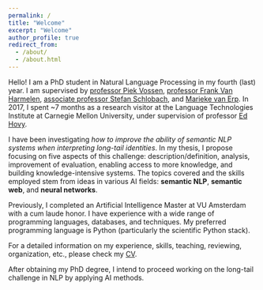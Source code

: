 ```yaml
---
permalink: /
title: "Welcome"
excerpt: "Welcome"
author_profile: true
redirect_from: 
  - /about/
  - /about.html
---
```


Hello! I am a PhD student in Natural Language Processing in my fourth (last) year. 
I am supervised by <a href="http://vossen.info/">professor Piek Vossen</a>, <a href="https://www.cs.vu.nl/~frank.van.harmelen/">professor Frank Van Harmelen</a>, <a href="http://www.few.vu.nl/~schlobac/">associate professor Stefan Schlobach</a>, and <a href="https://mariekevanerp.com/">Marieke van Erp</a>.
In 2017, I spent ~7 months as a research visitor at the Language Technologies Institute at Carnegie Mellon University, under supervision of professor <a href="https://www.cs.cmu.edu/~hovy/">Ed Hovy</a>.

I have been investigating *how to improve the ability of semantic NLP systems when interpreting long-tail identities*. In my thesis, I propose focusing on five aspects of this challenge: description/definition, analysis, improvement of evaluation, enabling access to more knowledge, and building knowledge-intensive systems. The topics covered and the skills employed stem from ideas in various AI fields: **semantic NLP**, **semantic web**, and **neural networks**.

Previously, I completed an Artificial Intelligence Master at VU Amsterdam with a cum laude honor. I have experience with a wide range of programming languages, databases, and techniques. My preferred programming language is Python (particularly the scientific Python stack). 

For a detailed information on my experience, skills, teaching, reviewing, organization, etc., please check my <a href="/files/CV.pdf">CV</a>.

After obtaining my PhD degree, I intend to proceed working on the long-tail challenge in NLP by applying AI methods. 

